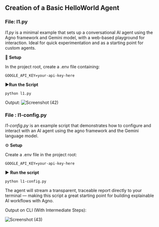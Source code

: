 Creation of a Basic HelloWorld Agent
--
### File: l1.py

*l1.py* is a minimal example that sets up a conversational AI agent using the Agno framework and Gemini model, with a web-based playground for interaction. Ideal for quick experimentation and as a starting point for custom agents.

🔧 **Setup**

In the project root, create a .env file containing:

```GOOGLE_API_KEY=your-api-key-here```

▶️**Run the Script**

```python l1.py```


Output:
![Screenshot (42)](../assets/447223900-5db4ece5-bb6a-4d8c-ab8a-e65c80e87b9c.png)

### File : l1-config.py

*l1-config.py* is an example script that demonstrates how to configure and interact with an AI agent using the agno framework and the Gemini language model.

⚙️ **Setup**

Create a .env file in the project root:

```GOOGLE_API_KEY=your-api-key-here```

▶️ **Run the script**

```python l1-config.py```

The agent will stream a transparent, traceable report directly to your terminal — making this script a great starting point for building explainable AI workflows with Agno.

Output on CLI (With Intermediate Steps):

![Screenshot (43)](../assets/447224024-d676cf31-514b-421b-9491-cad6a0183931.png)
